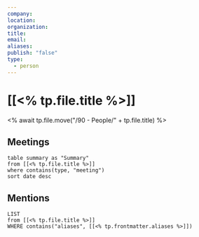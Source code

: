 ```yaml
---
company: 
location: 
organization: 
title: 
email: 
aliases: 
publish: "false"
type:
  - person
---
```

# [[<% tp.file.title %>]]
<% await tp.file.move("/90 - People/" + tp.file.title) %>

## Meetings

```dataview
table summary as "Summary"
from [[<% tp.file.title %>]]
where contains(type, "meeting")
sort date desc
```

## Mentions

```dataview
LIST 
from [[<% tp.file.title %>]]
WHERE contains("aliases", [[<% tp.frontmatter.aliases %>]])
```
